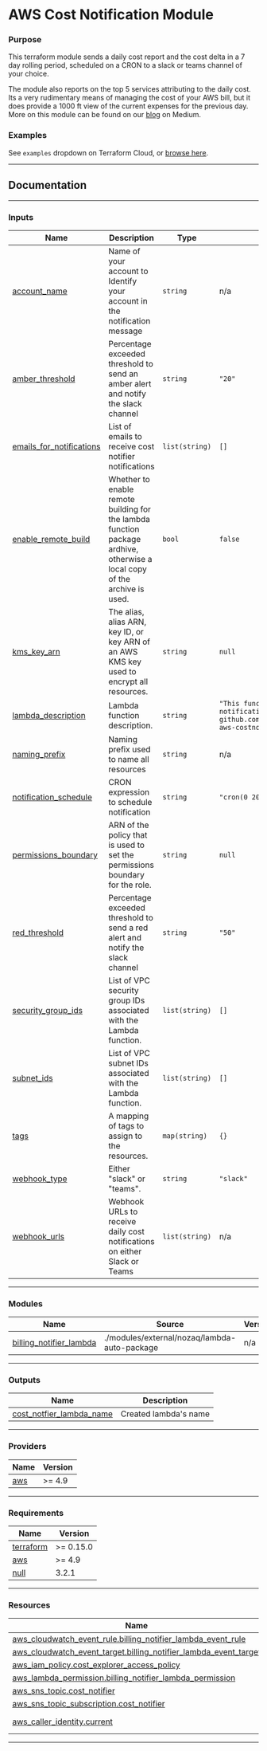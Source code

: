 # AWS Cost Notification Module

### Purpose

This terraform module sends a daily cost report and the cost delta in a 7 day rolling period, scheduled on a CRON to a slack or teams channel of your choice.

The module also reports on the top 5 services attributing to the daily cost. Its a very rudimentary means of managing the cost of your AWS bill, but it does provide a 1000 ft view of the current expenses for the previous day. More on this module can be found on our [blog](https://medium.com/cloudandthings/aws-cost-notifier-e437bd311c54) on Medium.

<!-- BEGIN_TF_DOCS -->
### Examples

See `examples` dropdown on Terraform Cloud, or [browse here](/examples/).

----
## Documentation

----
### Inputs

| Name | Description | Type | Default | Required |
|------|-------------|------|---------|:--------:|
| <a name="input_account_name"></a> [account\_name](#input\_account\_name) | Name of your account to Identify your account in the notification message | `string` | n/a | yes |
| <a name="input_amber_threshold"></a> [amber\_threshold](#input\_amber\_threshold) | Percentage exceeded threshold to send an amber alert and notify the slack channel | `string` | `"20"` | no |
| <a name="input_emails_for_notifications"></a> [emails\_for\_notifications](#input\_emails\_for\_notifications) | List of emails to receive cost notifier notifications | `list(string)` | `[]` | no |
| <a name="input_enable_remote_build"></a> [enable\_remote\_build](#input\_enable\_remote\_build) | Whether to enable remote building for the lambda function package ardhive, otherwise a local copy of the archive is used. | `bool` | `false` | no |
| <a name="input_kms_key_arn"></a> [kms\_key\_arn](#input\_kms\_key\_arn) | The alias, alias ARN, key ID, or key ARN of an AWS KMS key used to encrypt all resources. | `string` | `null` | no |
| <a name="input_lambda_description"></a> [lambda\_description](#input\_lambda\_description) | Lambda function description. | `string` | `"This function sends AWS cost notifications. Source: github.com/cloudandthings/terraform-aws-costnotifier"` | no |
| <a name="input_naming_prefix"></a> [naming\_prefix](#input\_naming\_prefix) | Naming prefix used to name all resources | `string` | n/a | yes |
| <a name="input_notification_schedule"></a> [notification\_schedule](#input\_notification\_schedule) | CRON expression to schedule notification | `string` | `"cron(0 20 ? * MON-SUN *)"` | no |
| <a name="input_permissions_boundary"></a> [permissions\_boundary](#input\_permissions\_boundary) | ARN of the policy that is used to set the permissions boundary for the role. | `string` | `null` | no |
| <a name="input_red_threshold"></a> [red\_threshold](#input\_red\_threshold) | Percentage exceeded threshold to send a red alert and notify the slack channel | `string` | `"50"` | no |
| <a name="input_security_group_ids"></a> [security\_group\_ids](#input\_security\_group\_ids) | List of VPC security group IDs associated with the Lambda function. | `list(string)` | `[]` | no |
| <a name="input_subnet_ids"></a> [subnet\_ids](#input\_subnet\_ids) | List of VPC subnet IDs associated with the Lambda function. | `list(string)` | `[]` | no |
| <a name="input_tags"></a> [tags](#input\_tags) | A mapping of tags to assign to the resources. | `map(string)` | `{}` | no |
| <a name="input_webhook_type"></a> [webhook\_type](#input\_webhook\_type) | Either "slack" or "teams". | `string` | `"slack"` | no |
| <a name="input_webhook_urls"></a> [webhook\_urls](#input\_webhook\_urls) | Webhook URLs to receive daily cost notifications on either Slack or Teams | `list(string)` | n/a | yes |

----
### Modules

| Name | Source | Version |
|------|--------|---------|
| <a name="module_billing_notifier_lambda"></a> [billing\_notifier\_lambda](#module\_billing\_notifier\_lambda) | ./modules/external/nozaq/lambda-auto-package | n/a |

----
### Outputs

| Name | Description |
|------|-------------|
| <a name="output_cost_notfier_lambda_name"></a> [cost\_notfier\_lambda\_name](#output\_cost\_notfier\_lambda\_name) | Created lambda's name |

----
### Providers

| Name | Version |
|------|---------|
| <a name="provider_aws"></a> [aws](#provider\_aws) | >= 4.9 |

----
### Requirements

| Name | Version |
|------|---------|
| <a name="requirement_terraform"></a> [terraform](#requirement\_terraform) | >= 0.15.0 |
| <a name="requirement_aws"></a> [aws](#requirement\_aws) | >= 4.9 |
| <a name="requirement_null"></a> [null](#requirement\_null) | 3.2.1 |

----
### Resources

| Name | Type |
|------|------|
| [aws_cloudwatch_event_rule.billing_notifier_lambda_event_rule](https://registry.terraform.io/providers/hashicorp/aws/latest/docs/resources/cloudwatch_event_rule) | resource |
| [aws_cloudwatch_event_target.billing_notifier_lambda_event_target](https://registry.terraform.io/providers/hashicorp/aws/latest/docs/resources/cloudwatch_event_target) | resource |
| [aws_iam_policy.cost_explorer_access_policy](https://registry.terraform.io/providers/hashicorp/aws/latest/docs/resources/iam_policy) | resource |
| [aws_lambda_permission.billing_notifier_lambda_permission](https://registry.terraform.io/providers/hashicorp/aws/latest/docs/resources/lambda_permission) | resource |
| [aws_sns_topic.cost_notifier](https://registry.terraform.io/providers/hashicorp/aws/latest/docs/resources/sns_topic) | resource |
| [aws_sns_topic_subscription.cost_notifier](https://registry.terraform.io/providers/hashicorp/aws/latest/docs/resources/sns_topic_subscription) | resource |
| [aws_caller_identity.current](https://registry.terraform.io/providers/hashicorp/aws/latest/docs/data-sources/caller_identity) | data source |

----
<!-- END_TF_DOCS -->

